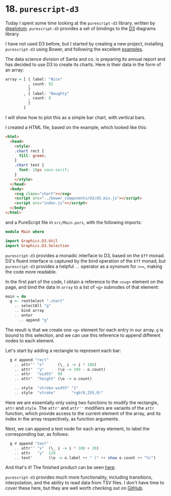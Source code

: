 # 18. `purescript-d3`

Today I spent some time looking at the `purescript-d3` library, written by [@pelotom](http://github.com/pelotom). `purescript-d3` provides a set of bindings to the [D3](http://d3js.org) diagrams library.

I have not used D3 before, but I started by creating a new project, installing `purescript-d3` using Bower, and following the excellent [examples](https://github.com/pelotom/purescript-d3-examples/).

The data science division of Santa and co. is preparing its annual report and has decided to use D3 to create its charts. Here is their data in the form of an array:

```purescript
array = [ { label: "Nice"
          , count: 92
          }
        , { label: "Naughty"
          , count: 8
          }
        ]
```

I will show how to plot this as a simple bar chart, with vertical bars.

I created a HTML file, based on the example, which looked like this:

```html
<html>
  <head>
    <style>
    .chart rect {
      fill: green;
    }
    .chart text {
      font: 10px sans-serif;
    }
    </style>
  </head>
  <body>
    <svg class="chart"></svg>
    <script src="../bower_components/d3/d3.min.js"></script>
    <script src="index.js"></script>
  </body>
</html>
```

and a PureScript file in `src/Main.purs`, with the following imports:

```purescript
module Main where

import Graphics.D3.Util
import Graphics.D3.Selection
```

`purescript-d3` provides a monadic interface to D3, based on the `Eff` monad. D3's fluent interface is captured by the bind operation of the `Eff` monad, but `purescript-d3` provides a helpful `..` operator as a synonum for `>>=`, making the code more readable.

In the first part of the code, I obtain a reference to the `<svg>` element on the page, and bind the data in `array` to a list of `<g>` subnodes of that element:

```purescript
main = do
  g <- rootSelect ".chart"
    .. selectAll "g"
    .. bind array  
    .. enter
      .. append "g"
```

The result is that we create one `<g>` element for each entry in our array. `g` is bound to this selection, and we can use this reference to append different nodes to each element.

Let's start by adding a rectangle to represent each bar:

```purescript
  g # append "rect"
    .. attr'' "x"      (\_ i -> i * 100)
    .. attr'  "y"      (\o -> 100 - o.count)
    .. attr   "width"  98
    .. attr'  "height" (\o -> o.count)

    .. style  "stroke-width" "1"
    .. style  "stroke"       "rgb(0,255,0)"
```

Here we are essentially only using two functions to modify the rectangle, `attr` and `style`. The `attr'` and `attr''` modifiers are variants of the `attr` function, which provide access to the current element of the array, and its index in the array respectively, as function arguments.

Next, we can append a text node for each array element, to label the corresponding bar, as follows:

```purescript
  g # append "text"
    .. attr'' "x"  (\_ i -> i * 100 + 20)
    .. attr   "y"  120
    .. text'       (\o -> o.label ++ " (" ++ show o.count ++ "%)")
```

And that's it! The finished product can be seen [here](http://paf31.github.io/24-days-of-purescript/d3-example/example/html/).

`purescript-d3` provides much more functionality, including transitions, interpolation, and the ability to read data from TSV files. I don't have time to cover these here, but they are well worth checking out on [GitHub](https://github.com/pelotom/purescript-d3).
